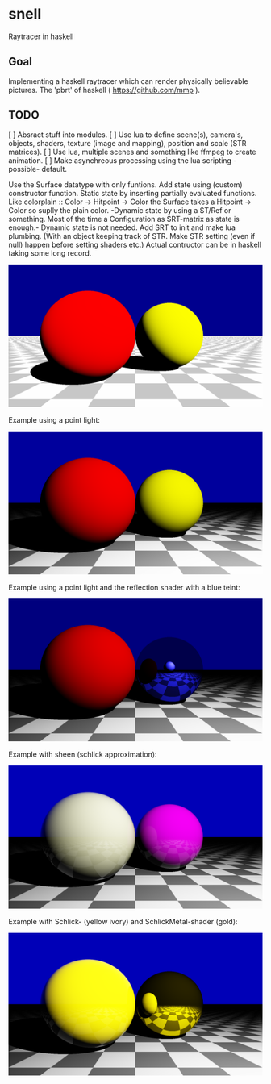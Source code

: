 # snell

Raytracer in haskell

## Goal

Implementing a haskell raytracer which can render physically believable
pictures. The 'pbrt' of haskell ( https://github.com/mmp ).

## TODO

[ ] Absract stuff into modules.
[ ] Use lua to define scene(s), camera's, objects, shaders, texture (image and mapping), position and scale (STR matrices).
[ ] Use lua, multiple scenes and something like ffmpeg to create animation.
[ ] Make asynchreous processing using the lua scripting -possible- default.

Use the Surface datatype with only funtions. Add state using (custom) constructor function. Static state by inserting partially evaluated functions. Like colorplain :: Color -> Hitpoint -> Color the Surface takes a Hitpoint -> Color so suplly the plain color. -Dynamic state by using a ST/Ref or something. Most of the time a Configuration as SRT-matrix as state is enough.- Dynamic state is not needed. Add SRT to init and make lua plumbing. (With an object keeping track of STR. Make STR setting (even if null) happen before setting shaders etc.) Actual contructor can be in haskell taking some long record.

![Diffuse balls](/examples/images/diffuse_balls.png)

Example using a point light:

![Diffuse balls pointlight](/examples/images/diffuse_balls_pointlight.png)

Example using a point light and the reflection shader with a blue teint:

![Reflection](/examples/images/reflection.png)

Example with sheen (schlick approximation):

![Sheen](/examples/images/schlick_sheen.png)

Example with Schlick- (yellow ivory) and SchlickMetal-shader (gold):

![Gold](/examples/images/yellow_ivory_vs_gold.png)
